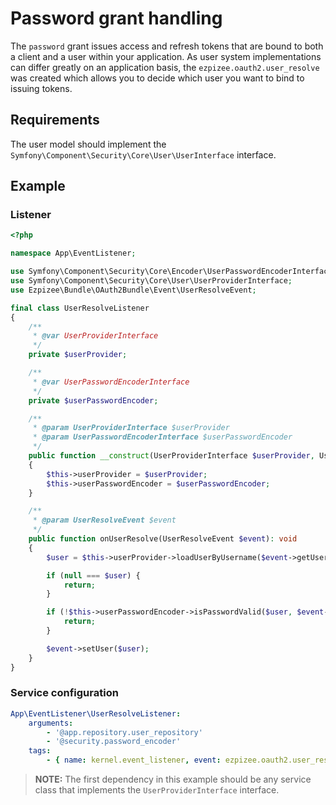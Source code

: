 # Password grant handling

The `password` grant issues access and refresh tokens that are bound to both a client and a user within your application. As user system implementations can differ greatly on an application basis, the `ezpizee.oauth2.user_resolve` was created which allows you to decide which user you want to bind to issuing tokens.

## Requirements

The user model should implement the `Symfony\Component\Security\Core\User\UserInterface` interface.

## Example

### Listener

```php
<?php

namespace App\EventListener;

use Symfony\Component\Security\Core\Encoder\UserPasswordEncoderInterface;
use Symfony\Component\Security\Core\User\UserProviderInterface;
use Ezpizee\Bundle\OAuth2Bundle\Event\UserResolveEvent;

final class UserResolveListener
{
    /**
     * @var UserProviderInterface
     */
    private $userProvider;

    /**
     * @var UserPasswordEncoderInterface
     */
    private $userPasswordEncoder;

    /**
     * @param UserProviderInterface $userProvider
     * @param UserPasswordEncoderInterface $userPasswordEncoder
     */
    public function __construct(UserProviderInterface $userProvider, UserPasswordEncoderInterface $userPasswordEncoder)
    {
        $this->userProvider = $userProvider;
        $this->userPasswordEncoder = $userPasswordEncoder;
    }

    /**
     * @param UserResolveEvent $event
     */
    public function onUserResolve(UserResolveEvent $event): void
    {
        $user = $this->userProvider->loadUserByUsername($event->getUsername());

        if (null === $user) {
            return;
        }

        if (!$this->userPasswordEncoder->isPasswordValid($user, $event->getPassword())) {
            return;
        }

        $event->setUser($user);
    }
}
```

### Service configuration

```yaml
App\EventListener\UserResolveListener:
    arguments:
        - '@app.repository.user_repository'
        - '@security.password_encoder'
    tags:
        - { name: kernel.event_listener, event: ezpizee.oauth2.user_resolve, method: onUserResolve }
```

> **NOTE:** The first dependency in this example should be any service class that implements the `UserProviderInterface` interface.
